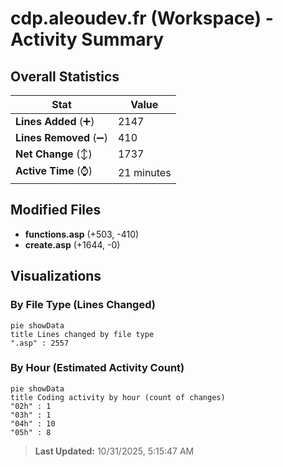 # cdp.aleoudev.fr (Workspace) - Activity Summary 

## Overall Statistics

| Stat                   | Value                                                             |
| ---------------------- | ----------------------------------------------------------------- |
| **Lines Added** (➕)   | 2147                                          |
| **Lines Removed** (➖) | 410                                        |
| **Net Change** (↕)    | 1737                |
| **Active Time** (⌚)   | 21 minutes |


## Modified Files
- **functions.asp** (+503, -410)
- **create.asp** (+1644, -0)

## Visualizations

### By File Type (Lines Changed)

```mermaid
pie showData
title Lines changed by file type
".asp" : 2557
```

### By Hour (Estimated Activity Count)

```mermaid
pie showData
title Coding activity by hour (count of changes)
"02h" : 1
"03h" : 1
"04h" : 10
"05h" : 8
```


> **Last Updated:** 10/31/2025, 5:15:47 AM
